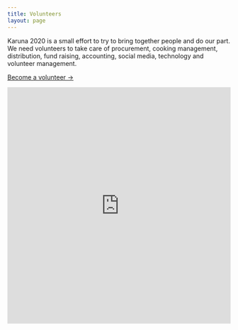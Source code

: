 ```yaml
---
title: Volunteers
layout: page
---
```


Karuna 2020 is a small effort to try to bring together people and do our part. We need volunteers to take care of procurement, cooking management, distribution, fund raising, accounting, social media, technology and volunteer management.

<a class="cta" href="https://go.karuna2020.org/volunteer">Become a volunteer →</a>

<iframe class="airtable-embed" src="https://airtable.com/embed/shrxu9vFrf6jdS5pY?backgroundColor=red&viewControls=on" frameborder="0" onmousewheel="" width="100%" height="533"></iframe>

